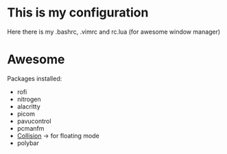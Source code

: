 # This is my configuration
Here there is my .bashrc, .vimrc and rc.lua (for awesome window manager)
# Awesome
Packages installed:
- rofi
- nitrogen
- alacritty
- picom
- pavucontrol
- pcmanfm
- [Collision](https://github.com/Elv13/collision) -> for floating mode
- polybar

